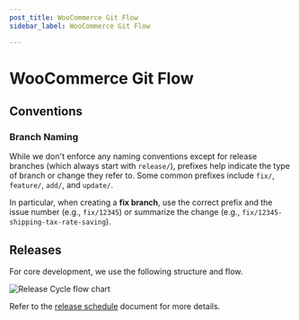 ```yaml
---
post_title: WooCommerce Git Flow
sidebar_label: WooCommerce Git Flow

---
```


# WooCommerce Git Flow

## Conventions

### Branch Naming

While we don't enforce any naming conventions except for release branches (which always start with `release/`), prefixes help indicate the type of branch or change they refer to. Some common prefixes include `fix/`, `feature/`, `add/`, and `update/`.

In particular, when creating a **fix branch**, use the correct prefix and the issue number (e.g., `fix/12345`) or summarize the change (e.g., `fix/12345-shipping-tax-rate-saving`).

## Releases

For core development, we use the following structure and flow.

![Release Cycle flow chart](/img/doc_images/release-branches.png)

Refer to the [release schedule](/docs/contribution/releases/schedule) document for more details.
